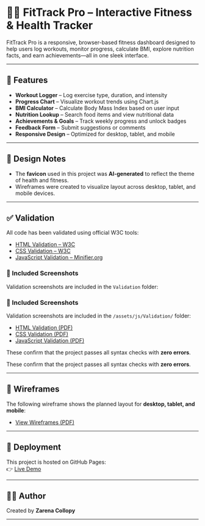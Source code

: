 # 🏋️‍♀️ FitTrack Pro – Interactive Fitness & Health Tracker

FitTrack Pro is a responsive, browser-based fitness dashboard designed to help users log workouts, monitor progress, calculate BMI, explore nutrition facts, and earn achievements—all in one sleek interface.

---

## 🚀 Features

- **Workout Logger** – Log exercise type, duration, and intensity  
- **Progress Chart** – Visualize workout trends using Chart.js  
- **BMI Calculator** – Calculate Body Mass Index based on user input  
- **Nutrition Lookup** – Search food items and view nutritional data  
- **Achievements & Goals** – Track weekly progress and unlock badges  
- **Feedback Form** – Submit suggestions or comments  
- **Responsive Design** – Optimized for desktop, tablet, and mobile  

---

## 🎨 Design Notes

- The **favicon** used in this project was **AI-generated** to reflect the theme of health and fitness.  
- Wireframes were created to visualize layout across desktop, tablet, and mobile devices.

---

## ✅ Validation

All code has been validated using official W3C tools:

- [HTML Validation – W3C](https://validator.w3.org/)
- [CSS Validation – W3C](https://jigsaw.w3.org/css-validator/)
- [JavaScript Validation – Minifier.org](https://www.minifier.org/javascript-validator)

### 📸 Included Screenshots

Validation screenshots are included in the `Validation` folder:

### 📸 Included Screenshots

Validation screenshots are included in the `/assets/js/Validation/` folder:

- [HTML Validation (PDF)](assets/js/Validation/html-validation.pdf)  
- [CSS Validation (PDF)](assets/js/Validation/css-validation.pdf)  
- [JavaScript Validation (PDF)](assets/js/Validation/js-validation.pdf)

These confirm that the project passes all syntax checks with **zero errors**.





These confirm that the project passes all syntax checks with **zero errors**.

---

## 🧩 Wireframes

The following wireframe shows the planned layout for **desktop, tablet, and mobile**:

- [View Wireframes (PDF)](assets/js/wireframes/wireframes.pdf)

---

## 🚀 Deployment

This project is hosted on GitHub Pages:  
👉 [Live Demo](https://sladkamalinova.github.io/FitTrack-Pro/)

---

## 👩‍💻 Author

Created by **Zarena Collopy**

---

